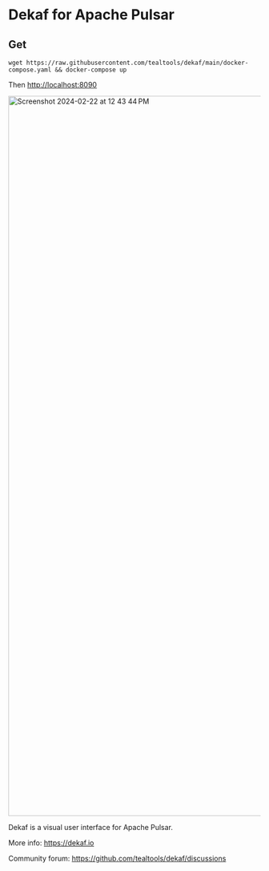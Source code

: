 # Dekaf for Apache Pulsar

## Get

`wget https://raw.githubusercontent.com/tealtools/dekaf/main/docker-compose.yaml && docker-compose up`

Then <http://localhost:8090>

<img width="1435" alt="Screenshot 2024-02-22 at 12 43 44 PM" src="https://github.com/tealtools/dekaf/assets/9302460/d224e725-48e2-4cad-a2c5-e2a94246362b">

Dekaf is a visual user interface for Apache Pulsar.

More info: https://dekaf.io

Community forum: https://github.com/tealtools/dekaf/discussions
